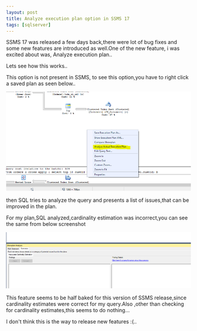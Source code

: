 ```yaml
---
layout: post
title: Analyze execution plan option in SSMS 17
tags: [sqlserver]
---
```


SSMS 17 was released a few days back,there were lot of bug fixes and some new features are introduced as well.One of the new feature,
i was excited about was, Analyze execution plan..

Lets see how this works..

This option is not present in SSMS, to see this option,you have to right click a saved plan as seen below..


<img  src="/img/analyzeplan.PNG"/>

then SQL tries to analyze the query and presents a list of issues,that can be improved in the plan.

For my plan,SQL analyzed,cardinality estimation was incorrect,you can see the same from below screenshot


<img  src="/img/analyzeplan1.PNG"/>

This feature seems to be half baked for this version of SSMS release,since cardinality estimates were correct for my query.Also ,other
than checking for  cardinality estimates,this seems to do nothing...  

I don't think this is the way to release new features :(..



